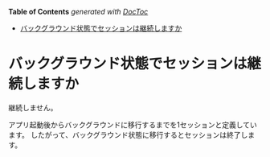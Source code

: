 <!-- START doctoc generated TOC please keep comment here to allow auto update -->
<!-- DON'T EDIT THIS SECTION, INSTEAD RE-RUN doctoc TO UPDATE -->
**Table of Contents**  *generated with [DocToc](https://github.com/thlorenz/doctoc)*

- [バックグラウンド状態でセッションは継続しますか](#%E3%83%90%E3%83%83%E3%82%AF%E3%82%B0%E3%83%A9%E3%82%A6%E3%83%B3%E3%83%89%E7%8A%B6%E6%85%8B%E3%81%A7%E3%82%BB%E3%83%83%E3%82%B7%E3%83%A7%E3%83%B3%E3%81%AF%E7%B6%99%E7%B6%9A%E3%81%97%E3%81%BE%E3%81%99%E3%81%8B)

<!-- END doctoc generated TOC please keep comment here to allow auto update -->

# バックグラウンド状態でセッションは継続しますか

継続しません。

アプリ起動後からバックグラウンドに移行するまでを1セッションと定義しています。
したがって、バックグラウンド状態に移行するとセッションは終了します。
